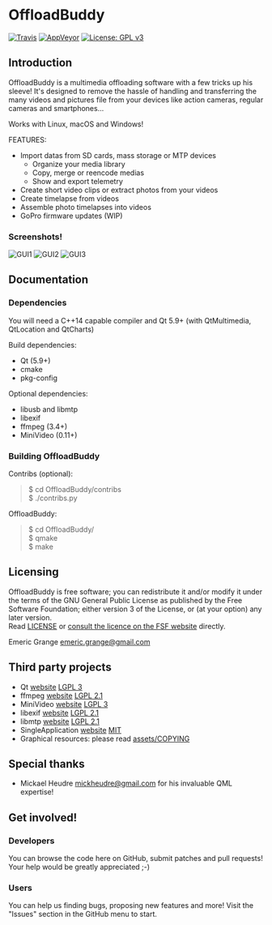 OffloadBuddy
============

[![Travis](https://img.shields.io/travis/emericg/OffloadBuddy.svg?style=flat-square)](https://travis-ci.org/emericg/OffloadBuddy)
[![AppVeyor](https://img.shields.io/appveyor/ci/emericg/OffloadBuddy.svg?style=flat-square)](https://ci.appveyor.com/project/emericg/offloadbuddy)
[![License: GPL v3](https://img.shields.io/badge/license-GPL%20v3-blue.svg?style=flat-square)](http://www.gnu.org/licenses/gpl-3.0)


## Introduction

OffloadBuddy is a multimedia offloading software with a few tricks up his sleeve!
It's designed to remove the hassle of handling and transferring the many videos and pictures file from your devices like action cameras, regular cameras and smartphones...

Works with Linux, macOS and Windows!

FEATURES:

* Import datas from SD cards, mass storage or MTP devices
  * Organize your media library
  * Copy, merge or reencode medias
  * Show and export telemetry
* Create short video clips or extract photos from your videos
* Create timelapse from videos
* Assemble photo timelapses into videos
* GoPro firmware updates (WIP)


### Screenshots!

![GUI1](https://i.imgur.com/tqCeaEC.png)
![GUI2](https://i.imgur.com/96E5Y29.png)
![GUI3](https://i.imgur.com/wnG32fh.png)


## Documentation

### Dependencies

You will need a C++14 capable compiler and Qt 5.9+ (with QtMultimedia, QtLocation and QtCharts)

Build dependencies:
- Qt (5.9+)  
- cmake  
- pkg-config  

Optional dependencies:
- libusb and libmtp  
- libexif  
- ffmpeg (3.4+)  
- MiniVideo (0.11+)  

### Building OffloadBuddy

Contribs (optional):
> $ cd OffloadBuddy/contribs  
> $ ./contribs.py  

OffloadBuddy:
> $ cd OffloadBuddy/  
> $ qmake  
> $ make  


## Licensing

OffloadBuddy is free software; you can redistribute it and/or modify it under the terms of the GNU General Public License as published by the Free Software Foundation; either version 3 of the License, or (at your option) any later version.  
Read [LICENSE](LICENSE) or [consult the licence on the FSF website](https://www.gnu.org/licenses/gpl-3.0.txt) directly.

Emeric Grange <emeric.grange@gmail.com>


## Third party projects

* Qt [website](https://www.qt.io) [LGPL 3](https://www.gnu.org/licenses/lgpl-3.0.txt)
* ffmpeg [website](https://www.ffmpeg.org/) [LGPL 2.1](https://www.gnu.org/licenses/lgpl-2.1.txt)
* MiniVideo [website](https://github.com/emericg/MiniVideo) [LGPL 3](https://www.gnu.org/licenses/lgpl-3.0.txt)
* libexif [website](https://github.com/libexif/libexif/) [LGPL 2.1](https://www.gnu.org/licenses/lgpl-2.1.txt)
* libmtp [website](http://libmtp.sourceforge.net/) [LGPL 2.1](https://www.gnu.org/licenses/lgpl-2.1.txt)
* SingleApplication [website](https://github.com/itay-grudev/SingleApplication) [MIT](https://opensource.org/licenses/MIT)
* Graphical resources: please read [assets/COPYING](assets/COPYING)


## Special thanks

* Mickael Heudre <mickheudre@gmail.com> for his invaluable QML expertise!


## Get involved!

### Developers

You can browse the code here on GitHub, submit patches and pull requests! Your help would be greatly appreciated ;-)

### Users

You can help us finding bugs, proposing new features and more! Visit the "Issues" section in the GitHub menu to start.
